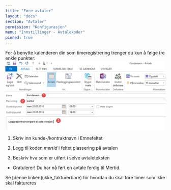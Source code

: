 ```yaml
---
title: "Føre avtaler"
layout: "docs"
section: "Avtaler"
permission: "Konfigurasjon"
menu: "Innstillinger - Avtalekoder"
pinned: true
---
```


For å benytte kalenderen din som timeregistrering trenger du kun å følge tre enkle punkter:
![Avtale med plassering](img/avtale.png)

1. Skriv inn kunde-/kontraktnavn i Emnefeltet

2. Legg til koden _mertid_ i feltet plassering på avtalen

3. Beskriv hva som er utført i selve avtaleteksten

* Gratulerer! Du har nå ført en avtale ferdig til Mertid.


<p class="note--warning" markdown="1">
Se [denne linken](ikke_fakturerbare) for hvordan du skal føre timer som ikke skal faktureres
</p>
